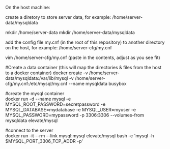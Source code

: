 On the host machine: 

create a diretory to store server data, for example: /home/server-data/mysqldata

mkdir /home/server-data
mkdir /home/server-data/mysqldata

add the config file my.cnf (in the root of this repository) to another directory on the host, for example: /home/server-cfg/my.cnf

vim /home/server-cfg/my.cnf 
(paste in the contents, adjust as you see fit)

#Create a data container  (this will map the directories & files from the host to a docker container) 
docker create -v /home/server-data/mysqldata:/var/lib/mysql -v /home/server-cfg/my.cnf:/etc/mysql/my.cnf --name mysqldata busybox  

#create the mysql container  
docker run -d --name mysql -e MYSQL_ROOT_PASSWORD=secretpassword -e MYSQL_DATABASE=mydatabase -e MYSQL_USER=myuser -e MYSQL_PASSWORD=mypassword -p 3306:3306 --volumes-from mysqldata elevate/mysql     

#connect to the server  
docker run -it --rm --link mysql:mysql elevate/mysql bash -c 'mysql -h $MYSQL_PORT_3306_TCP_ADDR -p'  
